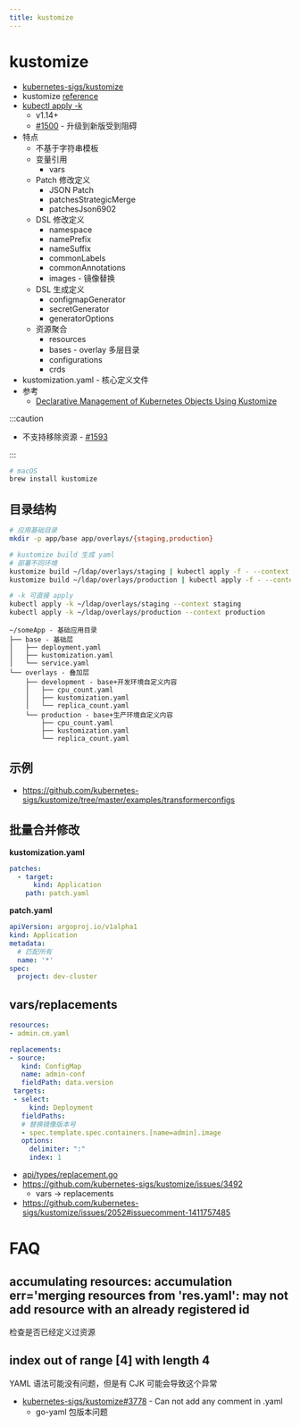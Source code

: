 ```yaml
---
title: kustomize
---
```


# kustomize

- [kubernetes-sigs/kustomize](https://github.com/kubernetes-sigs/kustomize)
- kustomize [reference](https://kubectl.docs.kubernetes.io/references/kustomize/)
- [kubectl apply -k](https://kubectl.docs.kubernetes.io/pages/app_management/introduction.html)
  - v1.14+
  - [#1500](https://github.com/kubernetes-sigs/kustomize/issues/1500) - 升级到新版受到阻碍
- 特点
  - 不基于字符串模板
  - 变量引用
    - vars
  - Patch 修改定义
    - JSON Patch
    - patchesStrategicMerge
    - patchesJson6902
  - DSL 修改定义
    - namespace
    - namePrefix
    - nameSuffix
    - commonLabels
    - commonAnnotations
    - images - 镜像替换
  - DSL 生成定义
    - configmapGenerator
    - secretGenerator
    - generatorOptions
  - 资源聚合
    - resources
    - bases - overlay 多层目录
    - configurations
    - crds
- kustomization.yaml - 核心定义文件
- 参考
  - [Declarative Management of Kubernetes Objects Using Kustomize](https://kubernetes.io/docs/tasks/manage-kubernetes-objects/kustomization/)

:::caution

- 不支持移除资源 - [#1593](https://github.com/kubernetes-sigs/kustomize/issues/1593)

:::

```bash
# macOS
brew install kustomize
```

## 目录结构

```bash
# 应用基础目录
mkdir -p app/base app/overlays/{staging,production}

# kustomize build 生成 yaml
# 部署不同环境
kustomize build ~/ldap/overlays/staging | kubectl apply -f - --context staging
kustomize build ~/ldap/overlays/production | kubectl apply -f - --context production

# -k 可直接 apply
kubectl apply -k ~/ldap/overlays/staging --context staging
kubectl apply -k ~/ldap/overlays/production --context production
```

```
~/someApp - 基础应用目录
├── base - 基础层
│   ├── deployment.yaml
│   ├── kustomization.yaml
│   └── service.yaml
└── overlays - 叠加层
    ├── development - base+开发环境自定义内容
    │   ├── cpu_count.yaml
    │   ├── kustomization.yaml
    │   └── replica_count.yaml
    └── production - base+生产环境自定义内容
        ├── cpu_count.yaml
        ├── kustomization.yaml
        └── replica_count.yaml
```

## 示例

- https://github.com/kubernetes-sigs/kustomize/tree/master/examples/transformerconfigs

## 批量合并修改

**kustomization.yaml**

```yml
patches:
  - target:
      kind: Application
    path: patch.yaml
```

**patch.yaml**

```yml
apiVersion: argoproj.io/v1alpha1
kind: Application
metadata:
  # 匹配所有
  name: '*'
spec:
  project: dev-cluster
```

## vars/replacements

```yaml
resources:
- admin.cm.yaml

replacements:
- source:
   kind: ConfigMap
   name: admin-conf
   fieldPath: data.version
 targets:
 - select:
     kind: Deployment
   fieldPaths:
   # 替换镜像版本号
   - spec.template.spec.containers.[name=admin].image
   options:
     delimiter: ":"
     index: 1
```

- [api/types/replacement.go](https://github.com/kubernetes-sigs/kustomize/blob/7c36ed21b3587e7124326743a888db5374e86d93/api/types/replacement.go)
- https://github.com/kubernetes-sigs/kustomize/issues/3492
  - vars -> replacements
- https://github.com/kubernetes-sigs/kustomize/issues/2052#issuecomment-1411757485

# FAQ

## accumulating resources: accumulation err='merging resources from 'res.yaml': may not add resource with an already registered id

检查是否已经定义过资源

## index out of range [4] with length 4

YAML 语法可能没有问题，但是有 CJK 可能会导致这个异常

- [kubernetes-sigs/kustomize#3778](https://github.com/kubernetes-sigs/kustomize/issues/3778) - Can not add any comment in .yaml
  - go-yaml 包版本问题
